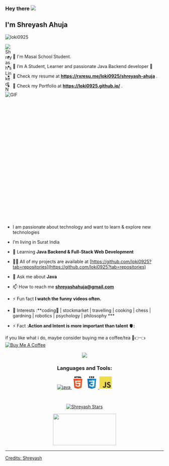### Hey there <img src="https://media.giphy.com/media/hvRJCLFzcasrR4ia7z/giphy.gif" width="25px">
## I'm Shreyash Ahuja
<p align="left"> <img src="https://komarev.com/ghpvc/?username=loki0925&label=Profile%20views&color=0e75b6&style=flat" alt="loki0925" /> </p>
<a href="https://www.linkedin.com/in/shreyash-ahuja-80685b1a9">
  <img align="left" alt="Shreyash's LinkedIN" width="22px" src="https://raw.githubusercontent.com/peterthehan/peterthehan/master/assets/linkedin.svg" />
</a>
<br />

 <img align="right" alt="GIF" src="https://github.com/abhisheknaiidu/abhisheknaiidu/blob/master/code.gif?raw=true" width="700" height="420" />
 
 - 🔭 I'm Masai School Student.
 
 - 🔭 I’m  A Student, Learner and passionate Java Backend developer 🚀
 
 - 🔭 Check my resume at **https://rxresu.me/loki0925/shreyash-ahuja** .
 
  - 🔭 Check my Portfolio  at **https://loki0925.github.io/** .

 - I am passionate about technology and want to learn & explore new technologies

 - I’m living  in Surat India 

- 🌱 Learning **Java Backend & Full-Stack Web Development**

- 👨‍💻 All of my projects are available at [https://github.com/loki0925?tab=repositories](https://github.com/loki0925?tab=repositories)

- 💬 Ask me about **Java**

- 📫 How to reach me **shreyashahuja@gmail.com**

- ⚡ Fun fact **I watch the funny videos often.**

- 🎯 Interests :**coding📕 | stockmarket  | travelling | cooking | chess | gardning | robotics | psychology | philosophy ***

- ⚡ Fact :**Action and Intent is more important than talent 🫀:**
 
if you like what i do, maybe consider buying me a coffee/tea 🥺👉👈
<a href="https://www.buymeacoffee.com/abhisheknaiidu" target="_blank"><img src="https://cdn.buymeacoffee.com/buttons/v2/default-red.png" alt="Buy Me A Coffee" width="150" ></a>

<p align="center">
  <img align="center" src="https://github-readme-stats.vercel.app/api/top-langs?username=loki0925&show_icons=true&locale=en&layout=compact"  /></p>

<h3 align="center">Languages and Tools:</h3>
<p align="center"> <a href="https://getbootstrap.com" target="_blank" rel="noreferrer"> 
  <a href="https://java.com" target="_blank" rel="noreferrer"> <img src="https://i.pinimg.com/originals/bb/72/c8/bb72c84af959c4689e0bae3bfed496f5.png" alt="java" width="40" height="40"/></a><a href="https://www.w3schools.com/css/" target="_blank" rel="noreferrer">  </a> <img src="https://raw.githubusercontent.com/devicons/devicon/master/icons/html5/html5-original-wordmark.svg" alt="html5" width="40" height="40"/> </a> <img src="https://raw.githubusercontent.com/devicons/devicon/master/icons/css3/css3-original-wordmark.svg" alt="css3" width="40" height="40"/><a href="https://developer.mozilla.org/en-US/docs/Web/JavaScript" target="_blank" rel="noreferrer"> <img src="https://raw.githubusercontent.com/devicons/devicon/master/icons/javascript/javascript-original.svg" alt="javascript" width="40" height="40"/> </a> <a href="https://www.mongodb.com/" target="_blank" rel="noreferrer"></p>
</br>


<p align="center">
  <img alt="Shreyash Stars" src="https://github-readme-stats.vercel.app/api?username=loki0925&show_icons=true&theme=radical">
</p>

<p align="center">
  <img width="200" height="100" src="https://math.sun.ac.za/prodinger/thanks.gif">
</p>

---------
Credits: [Shreyash](https://github.com/loki0925)
